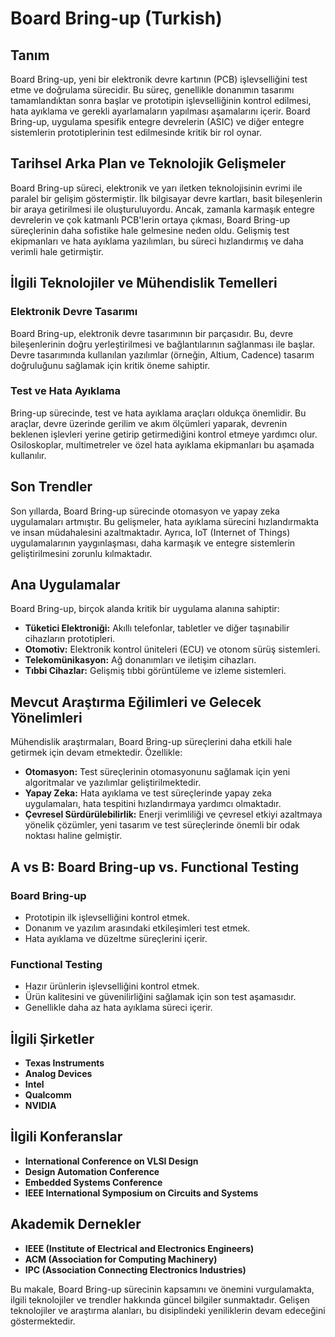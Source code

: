 # Board Bring-up (Turkish)

## Tanım
Board Bring-up, yeni bir elektronik devre kartının (PCB) işlevselliğini test etme ve doğrulama sürecidir. Bu süreç, genellikle donanımın tasarımı tamamlandıktan sonra başlar ve prototipin işlevselliğinin kontrol edilmesi, hata ayıklama ve gerekli ayarlamaların yapılması aşamalarını içerir. Board Bring-up, uygulama spesifik entegre devrelerin (ASIC) ve diğer entegre sistemlerin prototiplerinin test edilmesinde kritik bir rol oynar.

## Tarihsel Arka Plan ve Teknolojik Gelişmeler
Board Bring-up süreci, elektronik ve yarı iletken teknolojisinin evrimi ile paralel bir gelişim göstermiştir. İlk bilgisayar devre kartları, basit bileşenlerin bir araya getirilmesi ile oluşturuluyordu. Ancak, zamanla karmaşık entegre devrelerin ve çok katmanlı PCB'lerin ortaya çıkması, Board Bring-up süreçlerinin daha sofistike hale gelmesine neden oldu. Gelişmiş test ekipmanları ve hata ayıklama yazılımları, bu süreci hızlandırmış ve daha verimli hale getirmiştir.

## İlgili Teknolojiler ve Mühendislik Temelleri
### Elektronik Devre Tasarımı
Board Bring-up, elektronik devre tasarımının bir parçasıdır. Bu, devre bileşenlerinin doğru yerleştirilmesi ve bağlantılarının sağlanması ile başlar. Devre tasarımında kullanılan yazılımlar (örneğin, Altium, Cadence) tasarım doğruluğunu sağlamak için kritik öneme sahiptir.

### Test ve Hata Ayıklama
Bring-up sürecinde, test ve hata ayıklama araçları oldukça önemlidir. Bu araçlar, devre üzerinde gerilim ve akım ölçümleri yaparak, devrenin beklenen işlevleri yerine getirip getirmediğini kontrol etmeye yardımcı olur. Osiloskoplar, multimetreler ve özel hata ayıklama ekipmanları bu aşamada kullanılır.

## Son Trendler
Son yıllarda, Board Bring-up sürecinde otomasyon ve yapay zeka uygulamaları artmıştır. Bu gelişmeler, hata ayıklama sürecini hızlandırmakta ve insan müdahalesini azaltmaktadır. Ayrıca, IoT (Internet of Things) uygulamalarının yaygınlaşması, daha karmaşık ve entegre sistemlerin geliştirilmesini zorunlu kılmaktadır.

## Ana Uygulamalar
Board Bring-up, birçok alanda kritik bir uygulama alanına sahiptir:
- **Tüketici Elektroniği:** Akıllı telefonlar, tabletler ve diğer taşınabilir cihazların prototipleri.
- **Otomotiv:** Elektronik kontrol üniteleri (ECU) ve otonom sürüş sistemleri.
- **Telekomünikasyon:** Ağ donanımları ve iletişim cihazları.
- **Tıbbi Cihazlar:** Gelişmiş tıbbi görüntüleme ve izleme sistemleri.

## Mevcut Araştırma Eğilimleri ve Gelecek Yönelimleri
Mühendislik araştırmaları, Board Bring-up süreçlerini daha etkili hale getirmek için devam etmektedir. Özellikle:
- **Otomasyon:** Test süreçlerinin otomasyonunu sağlamak için yeni algoritmalar ve yazılımlar geliştirilmektedir.
- **Yapay Zeka:** Hata ayıklama ve test süreçlerinde yapay zeka uygulamaları, hata tespitini hızlandırmaya yardımcı olmaktadır.
- **Çevresel Sürdürülebilirlik:** Enerji verimliliği ve çevresel etkiyi azaltmaya yönelik çözümler, yeni tasarım ve test süreçlerinde önemli bir odak noktası haline gelmiştir.

## A vs B: Board Bring-up vs. Functional Testing
### Board Bring-up
- Prototipin ilk işlevselliğini kontrol etmek.
- Donanım ve yazılım arasındaki etkileşimleri test etmek.
- Hata ayıklama ve düzeltme süreçlerini içerir.

### Functional Testing
- Hazır ürünlerin işlevselliğini kontrol etmek.
- Ürün kalitesini ve güvenilirliğini sağlamak için son test aşamasıdır.
- Genellikle daha az hata ayıklama süreci içerir.

## İlgili Şirketler
- **Texas Instruments**
- **Analog Devices**
- **Intel**
- **Qualcomm**
- **NVIDIA**

## İlgili Konferanslar
- **International Conference on VLSI Design**
- **Design Automation Conference**
- **Embedded Systems Conference**
- **IEEE International Symposium on Circuits and Systems**

## Akademik Dernekler
- **IEEE (Institute of Electrical and Electronics Engineers)**
- **ACM (Association for Computing Machinery)**
- **IPC (Association Connecting Electronics Industries)**

Bu makale, Board Bring-up sürecinin kapsamını ve önemini vurgulamakta, ilgili teknolojiler ve trendler hakkında güncel bilgiler sunmaktadır. Gelişen teknolojiler ve araştırma alanları, bu disiplindeki yeniliklerin devam edeceğini göstermektedir.